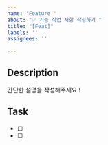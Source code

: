 ```yaml
---
name: 'Feature '
about: "✅ 기능 작업 사항 작성하기 "
title: "[Feat]"
labels: ''
assignees: ''

---
```


## Description
간단한 설명을 작성해주세요 !

## Task
- [ ] 
- [ ]
